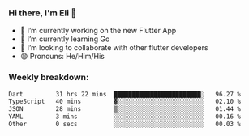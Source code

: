 ### Hi there, I'm Eli 👋
- 🔭 I’m currently working on the new Flutter App
- 🌱 I’m currently learning Go
- 🦄 I’m looking to collaborate with other flutter developers
- 😄 Pronouns: He/Him/His

### Weekly breakdown:
<!--START_SECTION:waka-->

```txt
Dart         31 hrs 22 mins  ████████████████████████░   96.27 %
TypeScript   40 mins         ▓░░░░░░░░░░░░░░░░░░░░░░░░   02.10 %
JSON         28 mins         ▒░░░░░░░░░░░░░░░░░░░░░░░░   01.44 %
YAML         3 mins          ░░░░░░░░░░░░░░░░░░░░░░░░░   00.16 %
Other        0 secs          ░░░░░░░░░░░░░░░░░░░░░░░░░   00.03 %
```

<!--END_SECTION:waka-->
